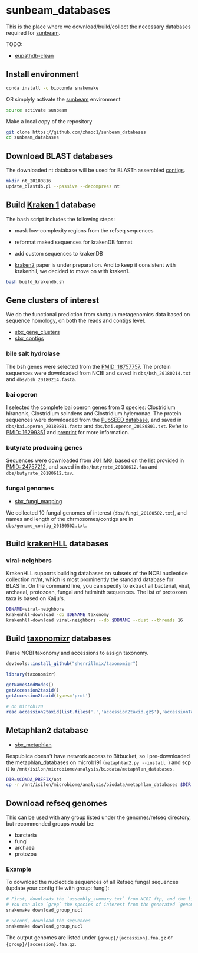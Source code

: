# sunbeam_databases

This is the place where we download/build/collect the necessary databases required for [sunbeam](https://github.com/sunbeam-labs/sunbeam). 

TODO:
- [eupathdb-clean](https://ccb.jhu.edu/data/eupathDB/)

## Install environment
```bash
conda install -c bioconda snakemake
```

OR simplyly activate the [sunbeam](https://github.com/sunbeam-labs/sunbeam) environment
```bash
source activate sunbeam
```

Make a local copy of the repository
```bash
git clone https://github.com/zhaoc1/sunbeam_databases
cd sunbeam_databases
```

## Download BLAST databases 

The downloaded nt database will be used for BLASTn assembled [contigs](https://github.com/sunbeam-labs/sunbeam/blob/dev/rules/annotation/blast.rules). 

  ```bash
  mkdir nt_20180816
  update_blastdb.pl --passive --decompress nt
  ```

## Build [Kraken 1]((http://ccb.jhu.edu/software/kraken/)) database

The bash script includes the following steps:
- mask low-complexity regions from the refseq sequences
- reformat maked sequences for krakenDB format
- add custom sequences to krakenDB

- [kraken2](https://ccb.jhu.edu/software/kraken/MANUAL.html#installation) paper is under preparation. And to keep it consistent with krakenhll, we decided to move on with kraken1. 

```bash
bash build_krakendb.sh
```

## Gene clusters of interest

We do the functional prediction from shotgun metagenomics data based on sequence homology, on both the reads and contigs level.

- [sbx_gene_clusters](https://github.com/sunbeam-labs/sbx_gene_clusters)
- [sbx_contigs](https://github.com/sunbeam-labs/sbx_contigs)

### bile salt hydrolase

The bsh genes were selected from the [PMID: 18757757](https://www.ncbi.nlm.nih.gov/pubmed/18757757). The protein sequences were downloaded from NCBI and saved in `dbs/bsh_20180214.txt` and `dbs/bsh_20180214.fasta`.

### bai operon

I selected the complete bai operon genes from 3 species: Clostridium hiranonis, Clostridium scindens and Clostridium hylemonae. The protein sequences were downloaded from the [PubSEED database](http://pubseed.theseed.org/), and saved in `dbs/bai.operon_20180801.fasta` and `dbs/bai.operon_20180801.txt`. Refer to [PMID: 16299351](https://www.ncbi.nlm.nih.gov/pubmed/16299351) and [preprint](https://www.biorxiv.org/content/early/2017/12/04/229138) for more information.

### butyrate producing genes

Sequences were downloaded from [JGI IMG](https://img.jgi.doe.gov/), based on the list provided in [PMID: 24757212](https://www.ncbi.nlm.nih.gov/pubmed/?term=Revealing+the+Bacterial+Butyrate+Synthesis+Pathways+by+Analyzing+(Meta)genomic+Data), and saved in `dbs/butyrate_20180612.faa` and `dbs/butyrate_20180612.tsv`.

### fungal genomes 

- [sbx_fungi_mapping](https://github.com/sunbeam-labs/sbx_fungi_mapping)

We collected 10 fungal genomes of interest (`dbs/fungi_20180502.txt`), and names and length of the chrmosomes/contigs are in `dbs/genome_contig_20180502.txt`.


## Build [krakenHLL](https://github.com/fbreitwieser/krakenhll) databases

### viral-neighbors

KrakenHLL supports building databases on subsets of the NCBI nucleotide collection nr/nt, which is most prominently the standard database for BLASTn. On the command line, you can specify to extract all bacterial, viral, archaeal, protozoan, fungal and helminth sequences. The list of protozoan taxa is based on Kaiju's.

  ```bash
  DBNAME=viral-neighbors
  krakenhll-download -db $DBNAME taxonomy
  krakenhll-download viral-neighbors --db $DBNAME --dust --threads 16
  ```
  
## Build [taxonomizr]((https://github.com/sherrillmix/taxonomizr)) databases

Parse NCBI taxonomy and accessions to assign taxonomy.

  ```R
  devtools::install_github("sherrillmix/taxonomizr")

  library(taxonomizr)
 
  getNamesAndNodes()
  getAccession2taxid()
  getAccession2taxid(types='prot')
  
  # on microb120
  read.accession2taxid(list.files('.','accession2taxid.gz$'),'accessionTaxa_20180813.sql')
 ```

## Metaphlan2 database

- [sbx_metaphlan](https://github.com/sunbeam-labs/sbx_metaphlan)

Respublica doesn't have network access to Bitbucket, so I pre-downloaded the metaphlan_databases on microb191 (```metaphlan2.py --install ```) and scp it to `/mnt/isilon/microbiome/analysis/biodata/metaphlan_databases`.

  ```bash
  DIR=$CONDA_PREFIX/opt
  cp -r /mnt/isilon/microbiome/analysis/biodata/metaphlan_databases $DIR
  ```

## Download refseq genomes 

This can be used with any group listed under the genomes/refseq directory, but recommended groups would be:

- barcteria
- fungi
- archaea
- protozoa

### Example

To download the nucleotide sequences of all Refseq fungal sequences (update your config file with group: fungi):

```bash
# First, downloads the `assembly_summary.txt` from NCBI ftp, and the list of all genomes
# You can also `grep` the species of interest from the generated `genome_urls.txt`
snakemake download_group_nucl

# Second, download the sequences
snakemake download_group_nucl
```

The output genomes are listed under `{group}/{accession}.fna.gz` or `{group}/{accession}.faa.gz`.
